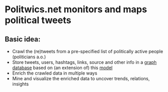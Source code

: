 # Politwics.net monitors and maps political tweets

## Basic idea:
* Crawl the (re)tweets from a pre-specified list of politically active people (politicians a.o.)
* Store tweets, users, hashtags, links, source and other info in a [graph database](https://neo4j.com) based on (an extension of) this [model](http://network.graphdemos.com)
* Enrich the crawled data in multiple ways
* Mine and visualize the enriched data to uncover trends, relations, insights
